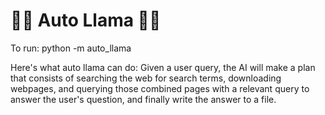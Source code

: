 # 🦙🧪  Auto Llama 🧬🦙

To run: python -m auto_llama

Here's what auto llama can do:
Given a user query, the AI will make a plan that consists of searching the web for search terms, downloading webpages, and querying those combined pages with a relevant query to answer the user's question, and finally write the answer to a file.
